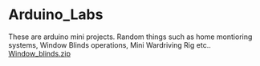 # Arduino_Labs

These are arduino mini projects. Random things such as home montioring systems, Window Blinds operations, Mini Wardriving Rig etc.. [Window_blinds.zip](https://github.com/Nilesh424/Arduino_Labs/files/10997877/lab5_fixed_Nilesh.zip)

